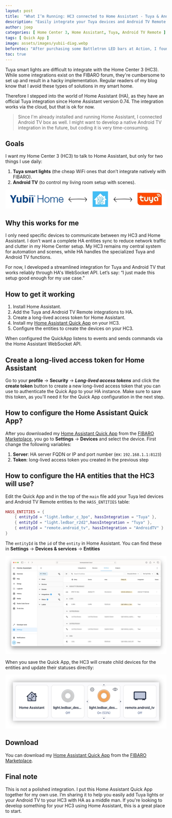 ```yaml
---
layout: post
title:  "What I’m Running: HC3 connected to Home Assistant - Tuya & Android TV"
description: "Easily integrate your Tuya devices and Android TV Remote with the HC3 using the Home Assistant API"
author: joep
categories: [ Home Center 3, Home Assistant, Tuya, Android TV Remote ]
tags: [ Quick App ]
image: assets/images/yubii-diag.webp
beforetoc: "After purchasing some Battletron LED bars at Action, I found out they’re actually Tuya devices and wanted to integrate them with my Home Center 3."
toc: true
---
```


Tuya smart lights are difficult to integrate with the Home Center 3 (HC3). While some integrations exist on the FIBARO forum, they're cumbersome to set up and result in a hacky implementation. Regular readers of my blog know that I avoid these types of solutions in my smart home.

Therefore I stepped into the world of Home Assistant (HA), as they have an official Tuya integration since Home Assistant version 0.74. The integration works via the cloud, but that is ok for now.

> Since I'm already installed and running Home Assistant, I connected Android TV box as well. I might want to develop a native Android TV integration in the future, but coding it is very time-consuming.

## Goals

I want my Home Center 3 (HC3) to talk to Home Assistant, but only for two things I use daily:

1. **Tuya smart lights** (the cheap WiFi ones that don’t integrate natively with FIBARO).
2. **Android TV** (to control my living room setup with scenes).

![yubii-ha-tuya.webp](../assets/images/yubii-ha-tuya.webp)

## Why this works for me

I only need specific devices to communicate between my HC3 and Home Assistant. I don’t want a complete HA entities sync to reduce network traffic and clutter in my Home Center setup. My HC3 remains my central system for automation and scenes, while HA handles the specialized Tuya and Android TV functions.

For now, I developed a streamlined integration for Tuya and Android TV that works reliably through HA's WebSocket API. Let’s say: “I just made this setup good enough for my use case.”

## How to get it working

1. Install Home Assistant.
2. Add the Tuya and Android TV Remote integrations to HA.
3. Create a long-lived access token for Home Assistant.
4. Install my [Home Assistant Quick App](https://marketplace.fibaro.com/items/home-assistant-tuya-android-tv-remote) on your HC3.
5. Configure the entities to create the devices on your HC3.

When configured the QuickApp listens to events and sends commands via the Home Assistant WebSocket API.

## Create a long-lived access token for Home Assistant

Go to your **profile** → **Security** → ***Long-lived access tokens*** and click the **create token** button to create a new long-lived access token that you can use to authenticate the Quick App to your HA instance. Make sure to save this token, as you'll need it for the Quick App configuration in the next step.

## How to configure the Home Assistant Quick App?

After you downloaded my [Home Assistant Quick App](https://marketplace.fibaro.com/items/home-assistant-tuya-android-tv-remote) from the [FIBARO Marketplace](https://marketplace.fibaro.com/items/home-assistant-tuya-android-tv-remote), you go to **Settings** → **Devices** and select the device. First change the following variables:

1. **Server**: HA server FQDN or IP and port number (ex: `192.168.1.1:8123`)
2. **Token**: long-lived access token you created in the previous step

## How to configure the HA entities that the HC3 will use?

Edit the Quick App and in the top of the `main` file add your Tuya led devices and Android TV Remote entities to the `HASS_ENTITIES` table:

```lua
HASS_ENTITIES = {
    { entityId = "light.ledbar_c_3po", hassIntegration = "Tuya" },
    { entityId = "light.ledbar_r2d2",hassIntegration = "Tuya" },
    { entityId = "remote.android_tv", hassIntegration = "AndroidTV" }
}
```

The `entityId` is the `id` of the `entity` in Home Assistant. You can find these in **Settings** → **Devices & services** → **Entities**

![ha-entities.webp](../assets/images/ha-entities.webp)

When you save the Quick App, the HC3 will create child devices for the entities and update their statuses directly:

![hc3-ha-childs.webp](../assets/images/hc3-ha-childs.webp)

## Download

You can download my [Home Assistant Quick App](https://marketplace.fibaro.com/items/home-assistant-tuya-android-tv-remote) from the [FIBARO Marketplace](https://marketplace.fibaro.com/items/home-assistant-tuya-android-tv-remote).

## Final note

This is not a polished integration. I put this Home Assistant Quick App together for my own use. I’m sharing it to help you easily add Tuya lights or your Android TV to your HC3 with HA as a middle man. If you're looking to develop something for your HC3 using Home Assistant, this is a great place to start.